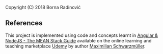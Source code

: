 Copyright (C) 2018 Borna Radinović

## References

This  project is implemented using code and concepts learnt in [Angular & NodeJS - The MEAN Stack Guide](https://pages.github.com/) available on the online learning and teaching marketplace [Udemy](https://www.udemy.com/) by author [Maximilian Schwarzmüller](https://www.udemy.com/user/maximilian-schwarzmuller/).
